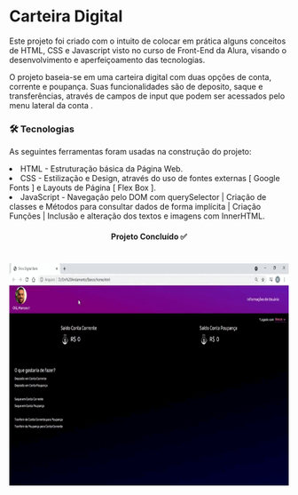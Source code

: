 # Carteira Digital

<p> Este projeto foi criado com o intuito de colocar em prática alguns conceitos de HTML, CSS e Javascript visto no curso de Front-End da Alura, visando o desenvolvimento e aperfeiçoamento das tecnologias.</p>

<p> O projeto baseia-se em uma carteira digital com duas opções de conta, corrente e poupança. Suas funcionalidades são de deposito, saque e transferências, através de campos de input que podem ser acessados pelo menu lateral da conta .</p>

### 🛠 Tecnologias
As seguintes ferramentas foram usadas na construção do projeto:

  <li> HTML - Estruturação básica da Página Web.
  <li> CSS - Estilização e Design, através do uso de fontes externas [ Google Fonts ] e Layouts de Página [ Flex Box ].
  <li> JavaScript - Navegação pelo DOM com querySelector | Criação de classes e Métodos para consultar dados de forma implícita | Criação Funções | Inclusão e alteração dos textos e imagens com InnerHTML.


<h4 align="center"> 
   Projeto Concluído  ✅
</h4>
  
    
    
<h1 align="center">
   <img src=https://github.com/mvmartin/carteira-digital/blob/main/Carteira%20Digital.gif height="400px" /> 
  </h1>

 
